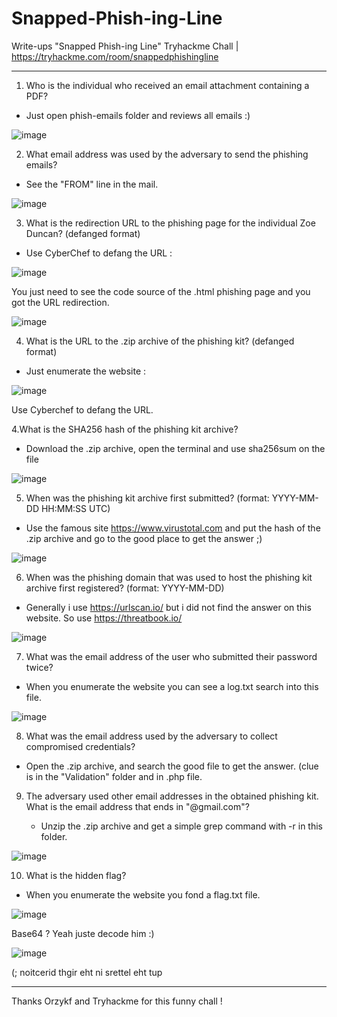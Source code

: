 # Snapped-Phish-ing-Line

Write-ups "Snapped Phish-ing Line" Tryhackme Chall | https://tryhackme.com/room/snappedphishingline

------------------------------------------------------------------------------------------------------

1. Who is the individual who received an email attachment containing a PDF?

  - Just open phish-emails folder and reviews all emails :)
    
![image](https://github.com/MBAY-Clement/Snapped-Phish-ing-Line/assets/59869618/45053c56-5e0b-479a-a13e-b67e75418b89)

2. What email address was used by the adversary to send the phishing emails?

  - See the "FROM" line in the mail.

![image](https://github.com/MBAY-Clement/Snapped-Phish-ing-Line/assets/59869618/ce1a4147-f09d-476e-ae7c-3694aaf11c1d)

3. What is the redirection URL to the phishing page for the individual Zoe Duncan? (defanged format)

  - Use CyberChef to defang the URL :

![image](https://github.com/MBAY-Clement/Snapped-Phish-ing-Line/assets/59869618/162a0102-3f6d-46c7-b347-83a993b429e0)

You just need to see the code source of the .html phishing page and you got the URL redirection. 

![image](https://github.com/MBAY-Clement/Snapped-Phish-ing-Line/assets/59869618/3c4aee74-90bd-4ead-a0b1-c28d0a815f39)

4. What is the URL to the .zip archive of the phishing kit? (defanged format)

  - Just enumerate the website :

![image](https://github.com/MBAY-Clement/Snapped-Phish-ing-Line/assets/59869618/d2997044-eeaf-4fb3-9e8e-fcac05f3f7f1)

Use Cyberchef to defang the URL. 

4.What is the SHA256 hash of the phishing kit archive?

  - Download the .zip archive, open the terminal and use sha256sum on the file

![image](https://github.com/MBAY-Clement/Snapped-Phish-ing-Line/assets/59869618/cae8bd2d-66f4-430d-a156-1a50d4687864)

5. When was the phishing kit archive first submitted? (format: YYYY-MM-DD HH:MM:SS UTC)

  - Use the famous site https://www.virustotal.com and put the hash of the .zip archive and go to the good place to get the answer ;) 

![image](https://github.com/MBAY-Clement/Snapped-Phish-ing-Line/assets/59869618/854ef306-1d47-4343-98fa-1d47641f1d29)

6. When was the phishing domain that was used to host the phishing kit archive first registered? (format: YYYY-MM-DD)

  - Generally i use https://urlscan.io/ but i did not find the answer on this website. So use https://threatbook.io/

![image](https://github.com/MBAY-Clement/Snapped-Phish-ing-Line/assets/59869618/b113f359-dc84-4822-9ab3-ac1dc0cbbda8)

7.  What was the email address of the user who submitted their password twice?

  - When you enumerate the website you can see a log.txt search into this file.

![image](https://github.com/MBAY-Clement/Snapped-Phish-ing-Line/assets/59869618/0e7b64a1-d324-46df-a237-e43d7ffd5ede)

8. What was the email address used by the adversary to collect compromised credentials?

  - Open the .zip archive, and search the good file to get the answer. (clue is in the "Validation" folder and in .php file.

9. The adversary used other email addresses in the obtained phishing kit. What is the email address that ends in "@gmail.com"?

   - Unzip the .zip archive and get a simple grep command with -r  in this folder.

  ![image](https://github.com/MBAY-Clement/Snapped-Phish-ing-Line/assets/59869618/1e40722e-7655-4cd5-8dd3-906860b7e041)

10.  What is the hidden flag?

  - When you enumerate the website you fond a flag.txt file.

![image](https://github.com/MBAY-Clement/Snapped-Phish-ing-Line/assets/59869618/8590360c-7424-478c-8877-2a8687eb89f7)

Base64 ? Yeah juste decode him :) 

![image](https://github.com/MBAY-Clement/Snapped-Phish-ing-Line/assets/59869618/efe780a1-5329-44b5-8049-cecc509ae096)

 (; noitcerid thgir eht ni srettel eht tup 

-----------------------------------------------------------------


Thanks Orzykf and Tryhackme for this funny chall ! 








